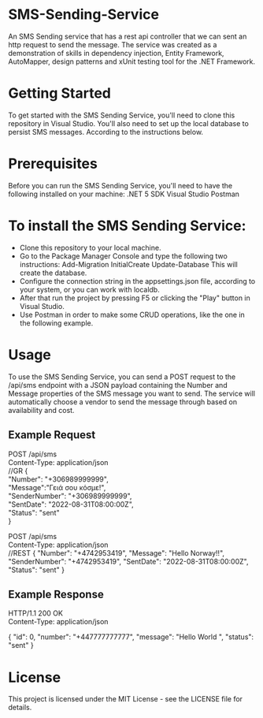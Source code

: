 # SMS-Sending-Service
An SMS Sending service that has a rest api controller that we can sent an http request to send the message. The service was created as a demonstration of skills in dependency injection, Entity Framework, AutoMapper, design patterns and xUnit testing tool for the .NET Framework.

# Getting Started
 
To get started with the SMS Sending Service, you'll need to clone this repository in Visual Studio. You'll also need to set up the local database to persist SMS messages. According to the instructions below.
# Prerequisites
 
Before you can run the SMS Sending Service, you'll need to have the following installed on your machine:
.NET 5 SDK
Visual Studio
Postman

 
# To install the SMS Sending Service:
* Clone this repository to your local machine.
* Go to the Package Manager Console and type the following two instructions:
   Add-Migration InitialCreate
   Update-Database
This will create the database.
* Configure the connection string in the appsettings.json file, according to your system, or you can work with localdb.
* After that run the project by pressing F5 or clicking the "Play" button in Visual Studio.
* Use Postman in order to make some CRUD operations, like the one in the following example.
# Usage
 
To use the SMS Sending Service, you can send a POST request to the /api/sms endpoint with a JSON payload containing the Number and Message properties of the SMS message you want to send. The service will automatically choose a vendor to send the message through based on availability and cost.
##  Example Request
 

POST /api/sms  
Content-Type: application/json  
//GR 
{  
  "Number": "+306989999999",  
  "Message":"Γειά σου κόσμε!",  
  "SenderNumber": "+306989999999",  
  "SentDate": "2022-08-31T08:00:00Z",  
  "Status": "sent"  
}  


POST /api/sms  
Content-Type: application/json  
//REST
{
  "Number": "+4742953419",
  "Message": "Hello Norway!!",
  "SenderNumber": "+4742953419",
  "SentDate": "2022-08-31T08:00:00Z",
  "Status": "sent"
}


## Example Response
 

HTTP/1.1 200 OK  
Content-Type: application/json  
  
{
    "id": 0,
    "number": "+447777777777",
    "message": "Hello World  ",
    "status": "sent"
}
 

# License
 
This project is licensed under the MIT License - see the LICENSE file for details.


